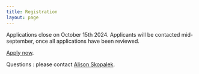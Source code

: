 ```yaml
---
title: Registration
layout: page
---
```

Applications close on October 15th 2024. Applicants will be contacted mid-september, once all applications have been reviewed.

[Apply now](https://forms.gle/KVJmyU8WKthwa8sW8).

Questions : please contact [Alison Skopalek](mailto:Alison.Skopalek@umanitoba.ca).

